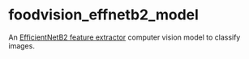 # foodvision_effnetb2_model
An [EfficientNetB2 feature extractor](https://pytorch.org/vision/stable/models/generated/torchvision.models.efficientnet_b2.html#torchvision.models.efficientnet_b2) computer vision model to classify images.
